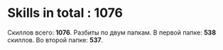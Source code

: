 # Skills in total : 1076

Скиллов всего: **1076**.
Разбиты по двум папкам. В первой папке: **538** скиллов. Во второй папке: **537**.